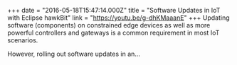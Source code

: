+++
date = "2016-05-18T15:47:14.000Z"
title = "Software Updates in IoT with Eclipse hawkBit"
link = "https://youtu.be/g-dhKMaaanE"
+++
Updating software (components) on constrained edge devices as well as more powerful controllers and gateways is a common requirement in most IoT scenarios.

However, rolling out software updates in an…